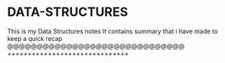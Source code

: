# DATA-STRUCTURES
This is my Data Structures notes
It contains summary that i have made to keep a quick recap
@@@@@@@@@@@@@@@@@@@@@@@@@@@@@@
++++++++++++++++++++++++++++++



